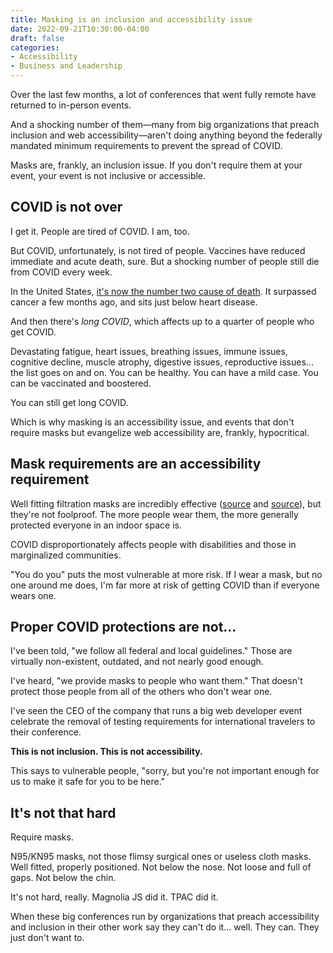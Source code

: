 ```yaml
---
title: Masking is an inclusion and accessibility issue
date: 2022-09-21T10:30:00-04:00
draft: false
categories:
- Accessibility
- Business and Leadership
---
```


Over the last few months, a lot of conferences that went fully remote have returned to in-person events.

And a shocking number of them&mdash;many from big organizations that preach inclusion and web accessibility&mdash;aren't doing anything beyond the federally mandated minimum requirements to prevent the spread of COVID.

Masks are, frankly, an inclusion issue. If you don't require them at your event, your event is not inclusive or accessible.

## COVID is not over

I get it. People are tired of COVID. I am, too.

But COVID, unfortunately, is not tired of people. Vaccines have reduced immediate and acute death, sure. But a shocking number of people still die from COVID every week.

In the United States, [it's now the number two cause of death](https://www.healthsystemtracker.org/brief/covid-19-leading-cause-of-death-ranking/#Average%20daily%20deaths%20in%20the%20United%20States,%20by%20cause%20(March%202020%20-%20February%202022)%C2%A0%C2%A0). It surpassed cancer a few months ago, and sits just below heart disease.

And then there's _long COVID_, which affects up to a quarter of people who get COVID.

Devastating fatigue, heart issues, breathing issues, immune issues, cognitive decline, muscle atrophy, digestive issues, reproductive issues... the list goes on and on. You can be healthy. You can have a mild case. You can be vaccinated and boostered.

You can still get long COVID.

Which is why masking is an accessibility issue, and events that don't require masks but evangelize web accessibility are, frankly, hypocritical.

## Mask requirements are an accessibility requirement

Well fitting filtration masks are incredibly effective ([source](https://www.acpjournals.org/doi/10.7326/L22-0272) and [source](https://www.sbs.com.au/news/article/the-figures-that-shows-why-masks-still-matter-when-it-comes-to-covid-19/6hpl1u85i)), but they're not foolproof. The more people wear them, the more generally protected everyone in an indoor space is.

COVID disproportionately affects people with disabilities and those in marginalized communities.

"You do you" puts the most vulnerable at more risk. If I wear a mask, but no one around me does, I'm far more at risk of getting COVID than if everyone wears one.

## Proper COVID protections are not...

I've been told, "we follow all federal and local guidelines." Those are virtually non-existent, outdated, and not nearly good enough.

I've heard, "we provide masks to people who want them." That doesn't protect those people from all of the others who don't wear one.

I've seen the CEO of the company that runs a big web developer event celebrate the removal of testing requirements for international travelers to their conference.

**This is not inclusion. This is not accessibility.**

This says to vulnerable people, "sorry, but you're not important enough for us to make it safe for you to be here."

## It's not that hard

Require masks.

N95/KN95 masks, not those flimsy surgical ones or useless cloth masks. Well fitted, properly positioned. Not below the nose. Not loose and full of gaps. Not below the chin.

It's not hard, really. Magnolia JS did it. TPAC did it.

When these big conferences run by organizations that preach accessibility and inclusion in their other work say they can't do it... well. They can. They just don't want to.